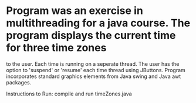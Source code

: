 # Program was an exercise in multithreading for a java course. The program displays the current time for three time zones
to the user. Each time is running on a seperate thread. The user has the option to 'suspend' or 'resume' each time thread
using JButtons. Program incorporates standard graphics elements from Java swing and Java awt packages. 

Instructions to Run: compile and run timeZones.java 

